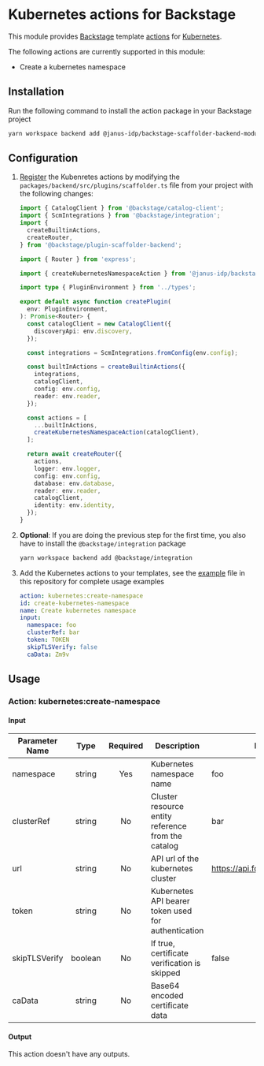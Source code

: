 # Kubernetes actions for Backstage

This module provides [Backstage](https://backstage.io/) template [actions](https://backstage.io/docs/features/software-templates/builtin-actions) for [Kubernetes](https://kubernetes.io/docs/home/).

The following actions are currently supported in this module:

- Create a kubernetes namespace

## Installation

Run the following command to install the action package in your Backstage project

```bash
yarn workspace backend add @janus-idp/backstage-scaffolder-backend-module-kubernetes
```

## Configuration

1. [Register](https://backstage.io/docs/features/software-templates/writing-custom-actions#registering-custom-actions) the Kubenretes actions by modifying the `packages/backend/src/plugins/scaffolder.ts` file from your project with the following changes:

   ```ts
   import { CatalogClient } from '@backstage/catalog-client';
   import { ScmIntegrations } from '@backstage/integration';
   import {
     createBuiltinActions,
     createRouter,
   } from '@backstage/plugin-scaffolder-backend';

   import { Router } from 'express';

   import { createKubernetesNamespaceAction } from '@janus-idp/backstage-scaffolder-backend-module-kubernetes';

   import type { PluginEnvironment } from '../types';

   export default async function createPlugin(
     env: PluginEnvironment,
   ): Promise<Router> {
     const catalogClient = new CatalogClient({
       discoveryApi: env.discovery,
     });

     const integrations = ScmIntegrations.fromConfig(env.config);

     const builtInActions = createBuiltinActions({
       integrations,
       catalogClient,
       config: env.config,
       reader: env.reader,
     });

     const actions = [
       ...builtInActions,
       createKubernetesNamespaceAction(catalogClient),
     ];

     return await createRouter({
       actions,
       logger: env.logger,
       config: env.config,
       database: env.database,
       reader: env.reader,
       catalogClient,
       identity: env.identity,
     });
   }
   ```

2. **Optional**: If you are doing the previous step for the first time, you also have to install the `@backstage/integration` package

   ```bash
   yarn workspace backend add @backstage/integration
   ```

3. Add the Kubernetes actions to your templates, see the [example](./examples/templates/01-kubernetes-template.yaml) file in this repository for complete usage examples

   ```yaml
   action: kubernetes:create-namespace
   id: create-kubernetes-namespace
   name: Create kubernetes namespace
   input:
     namespace: foo
     clusterRef: bar
     token: TOKEN
     skipTLSVerify: false
     caData: Zm9v
   ```

## Usage

### Action: kubernetes:create-namespace

#### Input

| Parameter Name |  Type   | Required | Description                                         | Example                           |
| -------------- | :-----: | :------: | --------------------------------------------------- | --------------------------------- |
| namespace      | string  |   Yes    | Kubernetes namespace name                           | foo                               |
| clusterRef     | string  |    No    | Cluster resource entity reference from the catalog  | bar                               |
| url            | string  |    No    | API url of the kubernetes cluster                   | <https://api.foo.redhat.com:6443> |
| token          | string  |    No    | Kubernetes API bearer token used for authentication |                                   |
| skipTLSVerify  | boolean |    No    | If true, certificate verification is skipped        | false                             |
| caData         | string  |    No    | Base64 encoded certificate data                     |                                   |

#### Output

This action doesn't have any outputs.
